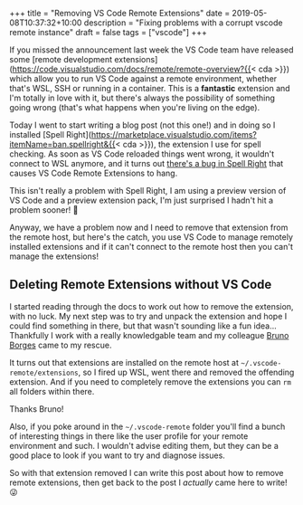 +++
title = "Removing VS Code Remote Extensions"
date = 2019-05-08T10:37:32+10:00
description = "Fixing problems with a corrupt vscode remote instance"
draft = false
tags = ["vscode"]
+++

If you missed the announcement last week the VS Code team have released some [remote development extensions](https://code.visualstudio.com/docs/remote/remote-overview?{{< cda >}}) which allow you to run VS Code against a remote environment, whether that's WSL, SSH or running in a container. This is a **fantastic** extension and I'm totally in love with it, but there's always the possibility of something going wrong (that's what happens when you're living on the edge).

Today I went to start writing a blog post (not this one!) and in doing so I installed [Spell Right](https://marketplace.visualstudio.com/items?itemName=ban.spellright&{{< cda >}}), the extension I use for spell checking. As soon as VS Code reloaded things went wrong, it wouldn't connect to WSL anymore, and it turns out [there's a bug in Spell Right](https://github.com/bartosz-antosik/vscode-spellright/issues/279) that causes VS Code Remote Extensions to hang.

This isn't really a problem with Spell Right, I am using a preview version of VS Code and a preview extension pack, I'm just surprised I hadn't hit a problem sooner! 🤣

Anyway, we have a problem now and I need to remove that extension from the remote host, but here's the catch, you use VS Code to manage remotely installed extensions and if it can't connect to the remote host then you can't manage the extensions!

## Deleting Remote Extensions without VS Code

I started reading through the docs to work out how to remove the extension, with no luck. My next step was to try and unpack the extension and hope I could find something in there, but that wasn't sounding like a fun idea... Thankfully I work with a really knowledgable team and my colleague [Bruno Borges](https://twitter.com/brunoborges) came to my rescue.

It turns out that extensions are installed on the remote host at `~/.vscode-remote/extensions`, so I fired up WSL, went there and removed the offending extension. And if you need to completely remove the extensions you can `rm` all folders within there.

Thanks Bruno!

Also, if you poke around in the `~/.vscode-remote` folder you'll find a bunch of interesting things in there like the user profile for your remote environment and such. I wouldn't advise editing them, but they can be a good place to look if you want to try and diagnose issues.

So with that extension removed I can write this post about how to remove remote extensions, then get back to the post I _actually_ came here to write! 😜